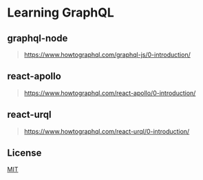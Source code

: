 # Learning GraphQL

## graphql-node

> https://www.howtographql.com/graphql-js/0-introduction/

## react-apollo

> https://www.howtographql.com/react-apollo/0-introduction/

## react-urql

> https://www.howtographql.com/react-urql/0-introduction/

## License

[MIT](./LICENSE)
